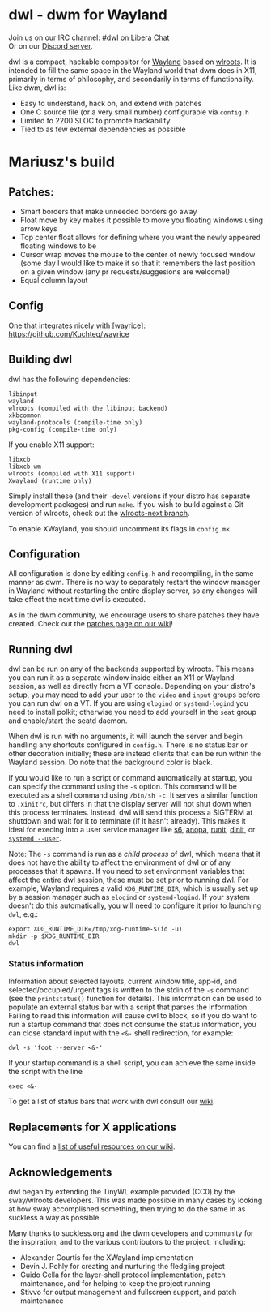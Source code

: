 # dwl - dwm for Wayland

Join us on our IRC channel: [#dwl on Libera Chat]  
Or on our [Discord server].

dwl is a compact, hackable compositor for [Wayland] based on [wlroots]. It is
intended to fill the same space in the Wayland world that dwm does in X11,
primarily in terms of philosophy, and secondarily in terms of functionality.
Like dwm, dwl is:

- Easy to understand, hack on, and extend with patches
- One C source file (or a very small number) configurable via `config.h`
- Limited to 2200 SLOC to promote hackability
- Tied to as few external dependencies as possible

[Read full info on]: https://github.com/djpohly/dwl

# Mariusz's build

## Patches:
- Smart borders that make unneeded borders go away
- Float move by key makes it possible to move you floating windows using arrow keys
- Top center float allows for defining where you want the newly appeared floating windows to be
- Cursor wrap moves the mouse to the center of newly focused window (some day I would like to make
it so that it remembers the last position on a given window (any pr requests/suggesions are welcome!)
- Equal column layout

## Config
One that integrates nicely with [wayrice]: https://github.com/Kuchteq/wayrice

## Building dwl

dwl has the following dependencies:
```
libinput
wayland
wlroots (compiled with the libinput backend)
xkbcommon
wayland-protocols (compile-time only)
pkg-config (compile-time only)
```
If you enable X11 support:
```
libxcb
libxcb-wm
wlroots (compiled with X11 support)
Xwayland (runtime only)
```

Simply install these (and their `-devel` versions if your distro has separate
development packages) and run `make`.  If you wish to build against a Git
version of wlroots, check out the [wlroots-next branch].

To enable XWayland, you should uncomment its flags in `config.mk`.

## Configuration

All configuration is done by editing `config.h` and recompiling, in the same
manner as dwm. There is no way to separately restart the window manager in
Wayland without restarting the entire display server, so any changes will take
effect the next time dwl is executed.

As in the dwm community, we encourage users to share patches they have created.
Check out the [patches page on our wiki]!

## Running dwl

dwl can be run on any of the backends supported by wlroots. This means you can
run it as a separate window inside either an X11 or Wayland session, as well
as directly from a VT console. Depending on your distro's setup, you may need
to add your user to the `video` and `input` groups before you can run dwl on
a VT. If you are using `elogind` or `systemd-logind` you need to install
polkit; otherwise you need to add yourself in the `seat` group and
enable/start the seatd daemon.

When dwl is run with no arguments, it will launch the server and begin handling
any shortcuts configured in `config.h`. There is no status bar or other
decoration initially; these are instead clients that can be run within
the Wayland session.
Do note that the background color is black.

If you would like to run a script or command automatically at startup, you can
specify the command using the `-s` option. This command will be executed as a
shell command using `/bin/sh -c`.  It serves a similar function to `.xinitrc`,
but differs in that the display server will not shut down when this process
terminates. Instead, dwl will send this process a SIGTERM at shutdown and wait
for it to terminate (if it hasn't already). This makes it ideal for execing into
a user service manager like [s6], [anopa], [runit], [dinit], or [`systemd --user`].

Note: The `-s` command is run as a *child process* of dwl, which means that it
does not have the ability to affect the environment of dwl or of any processes
that it spawns. If you need to set environment variables that affect the entire
dwl session, these must be set prior to running dwl. For example, Wayland
requires a valid `XDG_RUNTIME_DIR`, which is usually set up by a session manager
such as `elogind` or `systemd-logind`.  If your system doesn't do this
automatically, you will need to configure it prior to launching `dwl`, e.g.:

    export XDG_RUNTIME_DIR=/tmp/xdg-runtime-$(id -u)
    mkdir -p $XDG_RUNTIME_DIR
    dwl

### Status information

Information about selected layouts, current window title, app-id, and
selected/occupied/urgent tags is written to the stdin of the `-s` command (see
the `printstatus()` function for details).  This information can be used to
populate an external status bar with a script that parses the information.
Failing to read this information will cause dwl to block, so if you do want to
run a startup command that does not consume the status information, you can
close standard input with the `<&-` shell redirection, for example:

    dwl -s 'foot --server <&-'

If your startup command is a shell script, you can achieve the same inside the
script with the line

    exec <&-

To get a list of status bars that work with dwl consult our [wiki].

## Replacements for X applications

You can find a [list of useful resources on our wiki].

## Acknowledgements

dwl began by extending the TinyWL example provided (CC0) by the sway/wlroots
developers. This was made possible in many cases by looking at how sway
accomplished something, then trying to do the same in as suckless a way as
possible.

Many thanks to suckless.org and the dwm developers and community for the
inspiration, and to the various contributors to the project, including:

- Alexander Courtis for the XWayland implementation
- Devin J. Pohly for creating and nurturing the fledgling project
- Guido Cella for the layer-shell protocol implementation, patch maintenance,
  and for helping to keep the project running
- Stivvo for output management and fullscreen support, and patch maintenance


[Discord server]: https://discord.gg/jJxZnrGPWN
[#dwl on Libera Chat]: https://web.libera.chat/?channels=#dwl
[Wayland]: https://wayland.freedesktop.org/
[wlroots]: https://gitlab.freedesktop.org/wlroots/wlroots/
[wlroots-next branch]: https://codeberg.org/dwl/dwl/src/branch/wlroots-next
[patches page on our wiki]: https://codeberg.org/dwl/dwl/wiki/Patches
[s6]: https://skarnet.org/software/s6/
[anopa]: https://jjacky.com/anopa/
[runit]: http://smarden.org/runit/faq.html#userservices
[dinit]: https://davmac.org/projects/dinit/
[`systemd --user`]: https://wiki.archlinux.org/title/Systemd/User
[wiki]: https://codeberg.org/dwl/dwl/wiki/Home#compatible-status-bars
[list of useful resources on our wiki]:
    https://codeberg.org/dwl/dwl/wiki/Home#migrating-from-x
